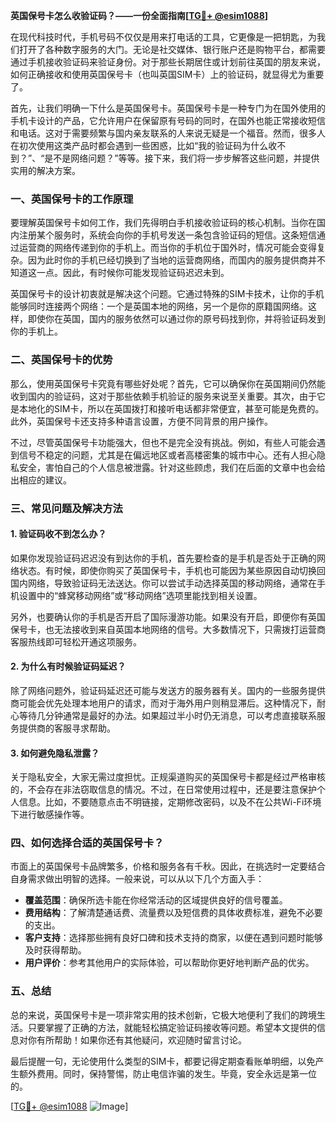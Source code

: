 **英国保号卡怎么收验证码？——一份全面指南[[TG💪+ @esim1088](https://t.me/s/esim1088)]**

在现代科技时代，手机号码不仅仅是用来打电话的工具，它更像是一把钥匙，为我们打开了各种数字服务的大门。无论是社交媒体、银行账户还是购物平台，都需要通过手机接收验证码来验证身份。对于那些长期居住或计划前往英国的朋友来说，如何正确接收和使用英国保号卡（也叫英国SIM卡）上的验证码，就显得尤为重要了。

首先，让我们明确一下什么是英国保号卡。英国保号卡是一种专门为在国外使用的手机卡设计的产品，它允许用户在保留原有号码的同时，在国外也能正常接收短信和电话。这对于需要频繁与国内亲友联系的人来说无疑是一个福音。然而，很多人在初次使用这类产品时都会遇到一些困惑，比如“我的验证码为什么收不到？”、“是不是网络问题？”等等。接下来，我们将一步步解答这些问题，并提供实用的解决方案。

### **一、英国保号卡的工作原理**

要理解英国保号卡如何工作，我们先得明白手机接收验证码的核心机制。当你在国内注册某个服务时，系统会向你的手机号发送一条包含验证码的短信。这条短信通过运营商的网络传递到你的手机上。而当你的手机位于国外时，情况可能会变得复杂。因为此时你的手机已经切换到了当地的运营商网络，而国内的服务提供商并不知道这一点。因此，有时候你可能发现验证码迟迟未到。

英国保号卡的设计初衷就是解决这个问题。它通过特殊的SIM卡技术，让你的手机能够同时连接两个网络：一个是英国本地的网络，另一个是你的原籍国网络。这样，即使你在英国，国内的服务依然可以通过你的原号码找到你，并将验证码发到你的手机上。

### **二、英国保号卡的优势**

那么，使用英国保号卡究竟有哪些好处呢？首先，它可以确保你在英国期间仍然能收到国内的验证码，这对于那些依赖手机验证的服务来说至关重要。其次，由于它是本地化的SIM卡，所以在英国拨打和接听电话都非常便宜，甚至可能是免费的。此外，英国保号卡还支持多种语言设置，方便不同背景的用户操作。

不过，尽管英国保号卡功能强大，但也不是完全没有挑战。例如，有些人可能会遇到信号不稳定的问题，尤其是在偏远地区或者高楼密集的城市中心。还有人担心隐私安全，害怕自己的个人信息被泄露。针对这些顾虑，我们在后面的文章中也会给出相应的建议。

### **三、常见问题及解决方法**

#### **1. 验证码收不到怎么办？**
如果你发现验证码迟迟没有到达你的手机，首先要检查的是手机是否处于正确的网络状态。有时候，即使你购买了英国保号卡，手机也可能因为某些原因自动切换回国内网络，导致验证码无法送达。你可以尝试手动选择英国的移动网络，通常在手机设置中的“蜂窝移动网络”或“移动网络”选项里能找到相关设置。

另外，也要确认你的手机是否开启了国际漫游功能。如果没有开启，即便你有英国保号卡，也无法接收到来自英国本地网络的信号。大多数情况下，只需拨打运营商客服热线即可轻松开通这项服务。

#### **2. 为什么有时候验证码延迟？**
除了网络问题外，验证码延迟还可能与发送方的服务器有关。国内的一些服务提供商可能会优先处理本地用户的请求，而对于海外用户则稍显滞后。这种情况下，耐心等待几分钟通常是最好的办法。如果超过半小时仍无消息，可以考虑直接联系服务提供商的客服寻求帮助。

#### **3. 如何避免隐私泄露？**
关于隐私安全，大家无需过度担忧。正规渠道购买的英国保号卡都是经过严格审核的，不会存在非法窃取信息的情况。不过，在日常使用过程中，还是要注意保护个人信息。比如，不要随意点击不明链接，定期修改密码，以及不在公共Wi-Fi环境下进行敏感操作等。

### **四、如何选择合适的英国保号卡？**

市面上的英国保号卡品牌繁多，价格和服务各有千秋。因此，在挑选时一定要结合自身需求做出明智的选择。一般来说，可以从以下几个方面入手：

- **覆盖范围**：确保所选卡能在你经常活动的区域提供良好的信号覆盖。
- **费用结构**：了解清楚通话费、流量费以及短信费的具体收费标准，避免不必要的支出。
- **客户支持**：选择那些拥有良好口碑和技术支持的商家，以便在遇到问题时能够及时获得帮助。
- **用户评价**：参考其他用户的实际体验，可以帮助你更好地判断产品的优劣。

### **五、总结**

总的来说，英国保号卡是一项非常实用的技术创新，它极大地便利了我们的跨境生活。只要掌握了正确的方法，就能轻松搞定验证码接收等问题。希望本文提供的信息对你有所帮助！如果你还有其他疑问，欢迎随时留言讨论。

最后提醒一句，无论使用什么类型的SIM卡，都要记得定期查看账单明细，以免产生额外费用。同时，保持警惕，防止电信诈骗的发生。毕竟，安全永远是第一位的。

[[TG💪+ @esim1088](https://t.me/s/esim1088) ![Image](https://i.postimg.cc/4NQfJmqS/Snipaste-2025-05-13-00-14-12.png)]
